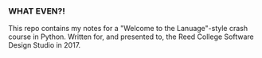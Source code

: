 ### WHAT EVEN?!

This repo contains my notes for a "Welcome to the Lanuage"-style crash course in
Python. Written for, and presented to, the Reed College Software Design Studio
in 2017.
